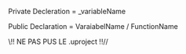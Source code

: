 Private Decleration = _variableName

Public Declaration = VaraiabelName / FunctionName

\\!! NE PAS PUS LE .uproject !!//
